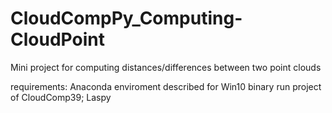 # CloudCompPy_Computing-CloudPoint
Mini project for computing distances/differences between two point clouds


requirements:
Anaconda enviroment described for Win10 binary run project of CloudComp39;
Laspy
<!--
 ✨ _special_ ✨


- 🔭 I’m currently working on ...
- 🌱 I’m currently learning ...
- 👯 I’m looking to collaborate on ...
- 🤔 I’m looking for help with ...
- 💬 Ask me about ...
- 📫 How to reach me: ...
- 😄 Pronouns: ...
- ⚡ Fun fact: ...
-->
